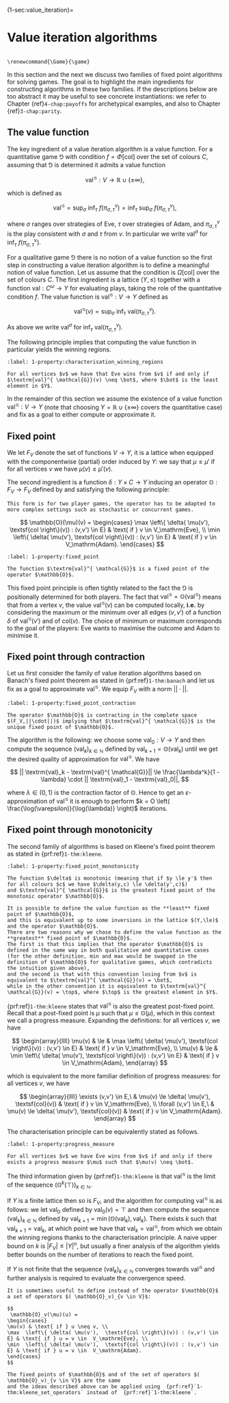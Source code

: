 (1-sec:value_iteration)=
# Value iteration algorithms

```{math}

\renewcommand{\Game}{\game}

```

In this section and the next we discuss two families of fixed point algorithms for solving games.
The goal is to highlight the main ingredients for constructing algorithms in these two families.
If the descriptions below are too abstract it may be useful to see concrete instantiations: 
we refer to Chapter {ref}`4-chap:payoffs` for archetypical examples, and also to Chapter {ref}`3-chap:parity`.

## The value function

The key ingredient of a value iteration algorithm is a value function.
For a quantitative game $\Game$ with condition $f = \Phi[ \textsf{col}]$ over the set of colours $C$, 
assuming that $\Game$ is determined it admits a value function

$$
 \textrm{val}^{ \mathcal{G}} : V \to   \mathbb{R} \cup  \left\{ \pm \infty \right\},
$$

which is defined as

$$
 \textrm{val}^{ \mathcal{G}} = \sup_{\sigma}\ \inf_{\tau}\ f(\pi_{\sigma,\tau}^v) = \inf_{\tau}\ \sup_{\sigma}\ f(\pi_{\sigma,\tau}^v),
$$

where $\sigma$ ranges over strategies of Eve, $\tau$ over strategies of Adam, 
and $\pi_{\sigma,\tau}^v$ is the play consistent with $\sigma$ and $\tau$ from $v$.
In particular we write $\textrm{val}^{\sigma}$ for $\inf_{\tau}\ f(\pi_{\sigma,\tau}^v)$.

For a qualitative game $\Game$ there is no notion of a value function so the first step in constructing a value iteration
algorithm is to define a meaningful notion of value function.
Let us assume that the condition is $\Omega[ \textsf{col}]$ over the set of colours $C$.
The first ingredient is a lattice $(Y,\le)$ together with a function $\textrm{val} : C^\omega \to Y$ for evaluating plays, taking the role of the quantitative condition $f$.
The value function is $\textrm{val}^{ \mathcal{G}} : V \to Y$ defined as

$$
 \textrm{val}^{ \mathcal{G}}(v) = \sup_{\sigma}\ \inf_{\tau}\   \textrm{val}(\pi_{\sigma,\tau}^v).
$$

As above we write $\textrm{val}^{\sigma}$ for $\inf_{\tau}\   \textrm{val}(\pi_{\sigma,\tau}^v)$.

The following principle implies that computing the value function in particular yields the winning regions.

````{prf:property} Characterisation of the winning regions
:label: 1-property:characterisation_winning_regions

For all vertices $v$ we have that Eve wins from $v$ if and only if $\textrm{val}^{ \mathcal{G}}(v) \neq \bot$, where $\bot$ is the least element in $Y$.

````

In the remainder of this section we assume the existence of a value function $\textrm{val}^{ \mathcal{G}} : V \to Y$ (note that choosing $Y =   \mathbb{R} \cup  \left\{ \pm \infty \right\}$ covers the quantitative case) and fix as a goal to either compute or approximate it.

## Fixed point

We let $F_V$ denote the set of functions $V \to Y$, it is a lattice when equipped with the componentwise (partial) order induced by $Y$:
we say that $\mu \le \mu'$ if for all vertices $v$ we have $\mu(v) \le \mu'(v)$.

The second ingredient is a function $\delta : Y \times C \to Y$ inducing an operator $\mathbb{O} : F_V \to F_V$ defined by and satisfying the following principle:

```{margin}
This form is for two player games, the operator has to be adapted to more complex settings such as stochastic or concurrent games.
```

$$
 \mathbb{O}(\mu)(v) = 
\begin{cases}
\max  \left\{ \delta( \mu(v'),  \textsf{col \right\}(v)) : (v,v') \in E} & \text{ if } v \in  V_\mathrm{Eve}, \\
\min  \left\{ \delta( \mu(v'),  \textsf{col \right\}(v)) : (v,v') \in E} & \text{ if } v \in  V_\mathrm{Adam}.
\end{cases}
$$

````{prf:property} Fixed point
:label: 1-property:fixed_point

The function $\textrm{val}^{ \mathcal{G}}$ is a fixed point of the operator $\mathbb{O}$.

````

This fixed point principle is often tightly related to the fact the $\Game$ is positionally determined for both players.
The fact that $\textrm{val}^{ \mathcal{G}} =  \mathbb{O}(  \textrm{val}^{ \mathcal{G}})$ means that from a vertex $v$, 
the value $\textrm{val}^{ \mathcal{G}}(v)$ can be computed locally, **i.e.** by considering the maximum or the minimum over all edges $(v,v')$ 
of a function $\delta$ of $\textrm{val}^{ \mathcal{G}}(v')$ and of $\textsf{col}(v)$.
The choice of minimum or maximum corresponds to the goal of the players: Eve wants to maximise the outcome and Adam to minimise it.

## Fixed point through contraction

Let us first consider the family of value iteration algorithms based on Banach's fixed point theorem as stated in  {prf:ref}`1-thm:banach`
and let us fix as a goal to approximate $\textrm{val}^{ \mathcal{G}}$.
We equip $F_V$ with a norm $||\cdot||$.

````{prf:property} Fixed point through contraction
:label: 1-property:fixed_point_contraction

The operator $\mathbb{O}$ is contracting in the complete space $(F_V,||\cdot||)$ implying that $\textrm{val}^{ \mathcal{G}}$ is the unique fixed point of $\mathbb{O}$.

````

The algorithm is the following:
we choose some $\textrm{val}_0 : V \to Y$ and then compute the sequence $( \textrm{val}_k)_{k \in  \mathbb{N}}$ defined by $\textrm{val}_{k+1} =  \mathbb{O}( \textrm{val}_k)$
until we get the desired quality of approximation for $\textrm{val}^{ \mathcal{G}}$.
We have

$$
|| \textrm{val}_k -  \textrm{val}^{ \mathcal{G}}|| \le \frac{\lambda^k}{1 - \lambda} \cdot || \textrm{val}_1 -  \textrm{val}_0||,
$$

where $\lambda \in (0,1)$ is the contraction factor of $\mathbb{O}$.
Hence to get an $\varepsilon$-approximation of $\textrm{val}^{ \mathcal{G}}$ it is enough to perform 
$k = O \left( \frac{\log(\varepsilon)}{\log(\lambda)} \right)$ iterations.

## Fixed point through monotonicity

The second family of algorithms is based on Kleene's fixed point theorem as stated in  {prf:ref}`1-thm:kleene`.

````{prf:property} Fixed point through monotonicity
:label: 1-property:fixed_point_monotonicity

The function $\delta$ is monotonic (meaning that if $y \le y'$ then for all colours $c$ we have $\delta(y,c) \le \delta(y',c)$)
and $\textrm{val}^{ \mathcal{G}}$ is the greatest fixed point of the monotonic operator $\mathbb{O}$.

````

````{admonition} Remark 
It is possible to define the value function as the **least** fixed point of $\mathbb{O}$, 
and this is equivalent up to some inversions in the lattice $(Y,\le)$ and the operator $\mathbb{O}$.
There are two reasons why we chose to define the value function as the **greatest** fixed point of $\mathbb{O}$.
The first is that this implies that the operator $\mathbb{O}$ is defined in the same way in both qualitative and quantitative cases (for the other definition, min and max would be swapped in the definition of $\mathbb{O}$ for qualitative games, which contradicts the intuition given above),
and the second is that with this convention losing from $v$ is equivalent to $\textrm{val}^{ \mathcal{G}}(v) = \bot$,
while in the other convention it is equivalent to $\textrm{val}^{ \mathcal{G}}(v) = \top$, where $\top$ is the greatest element in $Y$.

````

 {prf:ref}`1-thm:kleene` states that $\textrm{val}^{ \mathcal{G}}$ is also the greatest post-fixed point.
Recall that a post-fixed point is $\mu$ such that $\mu \le  \mathbb{O}(\mu)$, which in this context we call a progress measure.
Expanding the definitions: for all vertices $v$, we have

$$
\begin{array}{llll}
\mu(v) & \le & \max  \left\{ \delta( \mu(v'),  \textsf{col \right\}(v)) : (v,v') \in E} & \text{ if } v \in  V_\mathrm{Eve}, \\
\mu(v) & \le & \min  \left\{ \delta( \mu(v'),  \textsf{col \right\}(v)) : (v,v') \in E} & \text{ if } v \in  V_\mathrm{Adam},
\end{array}
$$

which is equivalent to the more familiar definition of progress measures: for all vertices $v$, we have

$$
\begin{array}{llll}
\exists (v,v') \in E,\ & \mu(v) \le \delta( \mu(v'),  \textsf{col}(v)) & \text{ if } v \in  V_\mathrm{Eve}, \\
\forall (v,v') \in E,\ & \mu(v) \le \delta( \mu(v'),  \textsf{col}(v)) & \text{ if } v \in  V_\mathrm{Adam}.
\end{array}
$$

The characterisation principle can be equivalently stated as follows.

````{prf:property} Characterisation of the winning regions, equivalent formulation with progress measures
:label: 1-property:progress_measure

For all vertices $v$ we have Eve wins from $v$ if and only if there exists a progress measure $\mu$ such that $\mu(v) \neq \bot$.

````

The third information given by  {prf:ref}`1-thm:kleene` is that $\textrm{val}^{ \mathcal{G}}$ is the limit of the sequence $( \mathbb{O}^k(\top))_{k \in  \mathbb{N}}$.

If $Y$ is a finite lattice then so is $F_V$, and the algorithm for computing $\textrm{val}^{ \mathcal{G}}$ is as follows:
we let $\textrm{val}_0$ defined by $\textrm{val}_0(v) = \top$ and then compute the sequence $( \textrm{val}_k)_{k \in  \mathbb{N}}$ defined by 
$\textrm{val}_{k+1} = \min( \mathbb{O}( \textrm{val}_k),  \textrm{val}_k)$.
There exists $k$ such that $\textrm{val}_{k+1} =  \textrm{val}_k$, at which point we have that $\textrm{val}_k =  \textrm{val}^{ \mathcal{G}}$,
from which we obtain the winning regions thanks to the characterisation principle.
A naive upper bound on $k$ is $|F_V| \le |Y|^n$, but usually a finer analysis of the algorithm yields better bounds on the number of iterations to reach the fixed point.

If $Y$ is not finite that the sequence $( \textrm{val}_k)_{k \in  \mathbb{N}}$ converges towards $\textrm{val}^{ \mathcal{G}}$ and further analysis is required to evaluate the convergence speed.

````{admonition} Remark 
It is sometimes useful to define instead of the operator $\mathbb{O}$ a set of operators $( \mathbb{O}_v)_{v \in V}$:

$$
 \mathbb{O}_v(\mu)(u) = 
\begin{cases}
\mu(v) & \text{ if } u \neq v, \\
\max  \left\{ \delta( \mu(v'),  \textsf{col \right\}(v)) : (v,v') \in E} & \text{ if } u = v \in  V_\mathrm{Eve}, \\
\min  \left\{ \delta( \mu(v'),  \textsf{col \right\}(v)) : (v,v') \in E} & \text{ if } u = v \in  V_\mathrm{Adam}.
\end{cases}
$$

The fixed points of $\mathbb{O}$ and of the set of operators $( \mathbb{O}_v)_{v \in V}$ are the same
and the ideas described above can be applied using  {prf:ref}`1-thm:kleene_set_operators` instead of  {prf:ref}`1-thm:kleene`.

````

